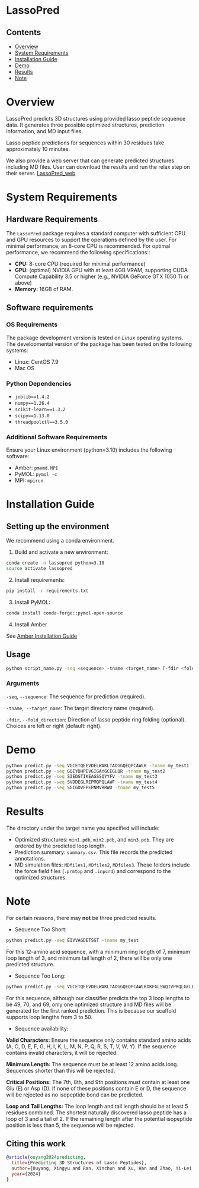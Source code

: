 # LassoPred

## Contents

- [Overview](#overview)
- [System Requirements](#system-requirements)
- [Installation Guide](#installation-guide)
- [Demo](#demo)
- [Results](#results)
- [Note](#results)

# Overview

LassoPred predicts 3D structures using provided lasso peptide sequence data. It generates three possible optimized structures, prediction information, and MD input files.

Lasso peptide predictions for sequences within 30 residues take approximately 10 minutes.

We also provide a web server that can generate predicted structures including MD files. User can download the results and run the relax step on their server. [LassoPred_web](lassopred.accre.vanderbilt.edu)


# System Requirements

## Hardware Requirements
The `LassoPred` package requires a standard computer with sufficient CPU and GPU resources to support the operations defined by the user. For minimal performance, an 8-core CPU is recommended. For optimal performance, we recommend the following specifications::

- **CPU:** 8-core CPU (required for minimal performance)
- **GPU:** (optimal) NVIDIA GPU with at least 4GB VRAM, supporting CUDA Compute Capability 3.5 or higher (e.g., NVIDIA GeForce GTX 1050 Ti or above)
- **Memory:** 16GB of RAM.

## Software requirements

### OS Requirements

The package development version is tested on *Linux* operating systems. The developmental version of the package has been tested on the following systems:

- Linux: CentOS 7.9 
- Mac OS

### Python Dependencies

- `joblib==1.4.2`
- `numpy==1.26.4`
- `scikit-learn==1.3.2`
- `scipy==1.13.0`
- `threadpoolctl==3.5.0`

### Additional Software Requirements

Ensure your Linux environment (python=3.10) includes the following software:
- Amber: `pmemd.MPI`
- PyMOL: `pymol -c`
- MPI: `mpirun`

# Installation Guide

## Setting up the environment

We recommend using a conda environment.

1. Build and activate a new environment:

```bash
conda create -n lassopred python=3.10
source activate lassopred
```

2. Install requirements:

```bash
pip install -r requirements.txt
```

3. Install PyMOL:

```bash
conda install conda-forge::pymol-open-source
```

4. Install Amber 

See [Amber Installation Guide](https://ambermd.org/Installation.php)


## Usage

```bash
python script_name.py -seq <sequence> -tname <target_name> [-fdir <fold_direction>]
```

### Arguments

`-seq`, `--sequence`: The sequence for prediction (required).

`-tname`,` --target_name`: The target directory name (required).

`-fdir`, `--fold_direction`: Direction of lasso peptide ring folding (optional). Choices are left or right (default: right).

# Demo

```bash
python predict.py -seq VGCETQEEVDELWAKLTADGGQEQPCAWLK -tname my_test1
python predict.py -seq GQIYDHPEVGIGAYGCEGLQR -tname my_test2
python predict.py -seq SIEDGTIKEAGSSQYYFV -tname my_test3
python predict.py -seq SVDDEGLREPMQPQLAWF -tname my_test4
python predict.py -seq SGIGDVFPEPNMVRRWD -tname my_test5
```

# Results

The directory under the target name you specified will include:

- Optimized structures: `min1.pdb`, `min2.pdb`, and `min3.pdb`. They are ordered by the predicted loop length.
- Prediction summary: `summary.csv`. This file records the predicted annotations.
- MD simulation files: `MDfiles1`, `MDfiles2`, `MDfiles3`. These folders include the force field files (`.prmtop` and `.inpcrd`) and correspond to the optimized structures.

# Note

For certain reasons, there may **not** be three predicted results.

- Sequence Too Short:

```bash
python predict.py -seq EIVVAGDETSGT -tname my_test
```

For this 12-amino acid sequence, with a minimum ring length of 7, minimum loop length of 3, and minimum tail length of 2, there will be only one predicted structure.

- Sequence Too Long:

```bash
python predict.py -seq VGCETQEEVDELWAKLTADGGQEQPCAWLKDKFGLSWQIVPRQLGELLSDPDPEKSQRVMQAMLQMSKIDIATLQAAYDGV -tname my_test
```

For this sequence, although our classifier predicts the top 3 loop lengths to be 49, 70, and 69, only one optimized structure and MD files will be generated for the first ranked prediction. This is because our scaffold supports loop lengths from 3 to 50.

- Sequence availability: 

**Valid Characters:** Ensure the sequence only contains standard amino acids (A, C, D, E, F, G, H, I, K, L, M, N, P, Q, R, S, T, V, W, Y). If the sequence contains invalid characters, it will be rejected.

**Minimum Length:** The sequence must be at least 12 amino acids long. Sequences shorter than this will be rejected.

**Critical Positions:** The 7th, 8th, and 9th positions must contain at least one Glu (E) or Asp (D). If none of these positions contain E or D, the sequence will be rejected as no isopeptide bond can be predicted.

**Loop and Tail Lengths:** The loop length and tail length should be at least 5 residues combined. The shortest naturally discovered lasso peptide has a loop of 3 and a tail of 2. If the remaining length after the potential isopeptide position is less than 5, the sequence will be rejected.


## Citing this work

```bibtex
@article{ouyang2024predicting,
  title={Predicting 3D Structures of Lasso Peptides},
  author={Ouyang, Xingyu and Ran, Xinchun and Xu, Han and Zhao, Yi-Lei and Link, A James and Yang, Zhongyue},
  year={2024}
}
```
